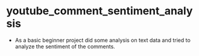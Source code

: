 # youtube_comment_sentiment_analysis
- As a basic beginner project did some analysis on text data and tried to analyze the sentiment of the comments.

